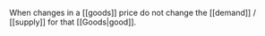 When changes in a [[goods]] price do not change the [[demand]] / [[supply]] for that [[Goods|good]].